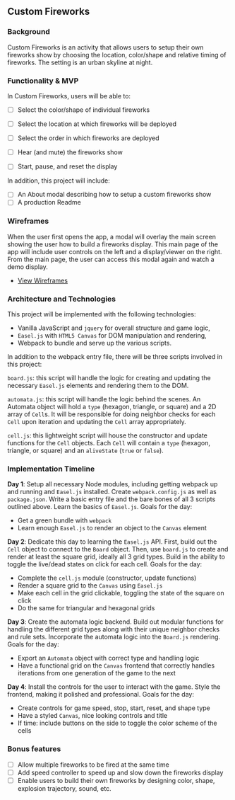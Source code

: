 ## Custom Fireworks

### Background

Custom Fireworks is an activity that allows users to setup their own fireworks show by choosing the location, color/shape and relative timing of fireworks. The setting is an urban skyline at night.

### Functionality & MVP  

In Custom Fireworks, users will be able to:

- [ ] Select the color/shape of individual fireworks
- [ ] Select the location at which fireworks will be deployed
- [ ] Select the order in which fireworks are deployed
- [ ] Hear (and mute) the fireworks show
- [ ] Start, pause, and reset the display


In addition, this project will include:

- [ ] An About modal describing how to setup a custom fireworks show
- [ ] A production Readme

### Wireframes

When the user first opens the app, a modal will overlay the main screen showing the user how to build a fireworks display. This main page of the app will include user controls on the left and a display/viewer on the right. From the main page, the user can access this modal again and watch a demo display.  

- [View Wireframes][wireframes]

[wireframes]: wireframes


### Architecture and Technologies

This project will be implemented with the following technologies:

- Vanilla JavaScript and `jquery` for overall structure and game logic,
- `Easel.js` with `HTML5 Canvas` for DOM manipulation and rendering,
- Webpack to bundle and serve up the various scripts.

In addition to the webpack entry file, there will be three scripts involved in this project:

`board.js`: this script will handle the logic for creating and updating the necessary `Easel.js` elements and rendering them to the DOM.

`automata.js`: this script will handle the logic behind the scenes.  An Automata object will hold a `type` (hexagon, triangle, or square) and a 2D array of `Cell`s.  It will be responsible for doing neighbor checks for each `Cell` upon iteration and updating the `Cell` array appropriately.

`cell.js`: this lightweight script will house the constructor and update functions for the `Cell` objects.  Each `Cell` will contain a `type` (hexagon, triangle, or square) and an `aliveState` (`true` or `false`).

### Implementation Timeline

**Day 1**: Setup all necessary Node modules, including getting webpack up and running and `Easel.js` installed.  Create `webpack.config.js` as well as `package.json`.  Write a basic entry file and the bare bones of all 3 scripts outlined above.  Learn the basics of `Easel.js`.  Goals for the day:

- Get a green bundle with `webpack`
- Learn enough `Easel.js` to render an object to the `Canvas` element

**Day 2**: Dedicate this day to learning the `Easel.js` API.  First, build out the `Cell` object to connect to the `Board` object.  Then, use `board.js` to create and render at least the square grid, ideally all 3 grid types.  Build in the ability to toggle the live/dead states on click for each cell.  Goals for the day:

- Complete the `cell.js` module (constructor, update functions)
- Render a square grid to the `Canvas` using `Easel.js`
- Make each cell in the grid clickable, toggling the state of the square on click
- Do the same for triangular and hexagonal grids

**Day 3**: Create the automata logic backend.  Build out modular functions for handling the different grid types along with their unique neighbor checks and rule sets.  Incorporate the automata logic into the `Board.js` rendering.  Goals for the day:

- Export an `Automata` object with correct type and handling logic
- Have a functional grid on the `Canvas` frontend that correctly handles iterations from one generation of the game to the next


**Day 4**: Install the controls for the user to interact with the game.  Style the frontend, making it polished and professional.  Goals for the day:

- Create controls for game speed, stop, start, reset, and shape type
- Have a styled `Canvas`, nice looking controls and title
- If time: include buttons on the side to toggle the color scheme of the cells


### Bonus features

- [ ] Allow multiple fireworks to be fired at the same time
- [ ] Add speed controller to speed up and slow down the fireworks display
- [ ] Enable users to build their own fireworks by designing color, shape, explosion trajectory, sound, etc.
